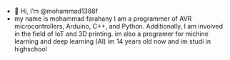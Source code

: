- 👋 Hi, I’m @mohammad1388f
- my name is mohammad farahany
I am a programmer of AVR microcontrollers, Arduino, C++, and Python. Additionally, I am involved in the field of IoT and 3D printing.
im also a programer for michine learning and deep learning (AI)
im 14 years old now and im studi in highschool 
